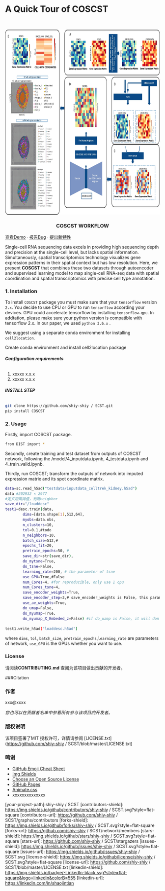 

# A Quick Tour of COSCST

<!-- PROJECT LOGO -->
<br />

<p align="center">
  <a href="https://github.com/shiy-shiy/SCST/">
    <img src="image/0201_FIG1.jpg" alt="Logo" width="800" height="600">
  </a>
  <h3 align="center">COSCST WORKFLOW</h3>
    <a href="https://github.com/shiy-shiy/SCST/">查看Demo</a>
    ·
    <a href="https://github.com/shiy-shiy/SCST/issues">报告Bug</a>
    ·
    <a href="https://github.com/shiy-shiy/SCST/issues">提出新特性</a>
  </p>

</p>

Single-cell RNA sequencing data excels in providing high sequencing depth and precision at the single-cell level, but lacks spatial information. Simultaneously, spatial transcriptomics technology visualizes gene expression patterns in their spatial context but has low resolution. Here, we present **COSCST** that combines these two datasets through autoencoder and supervised learning model to map single-cell RNA-seq data with spatial coordination and spatial transcriptomics with precise cell type annotation.

### 1. Installation

To install `COSCST` package you must make sure that your `tensorflow` version `2.x`. You decide to use CPU or GPU to run `tensorflow` according your devices. GPU could accelerate tensorflow by installing `tensorflow-gpu`. In addtation, please make sure your python version is compatible with tensorflow 2.x. In our paper, we used `python 3.6.x` .

We suggest using a separate conda environment for installing `cell2location`.

Create conda environment and install cell2location package

###### **Configuration requirements**

1. xxxxx x.x.x
2. xxxxx x.x.x

###### **INSTALL STEP**
```sh
git clone https://github.com/shiy-shiy / SCST.git
pip install COSCST
```

### 2. Usage
Firstly, import COSCST package.
```sh
from DIST import *
```

Secondly, create training and test dataset from outputs of COSCST network, following the /model/4_inputdata.ipynb, 4_testdata.ipynb
and 4_train_valid.ipynb.


Thirdly, run COSCST; transform the outputs of network into imputed expression matrix and its spot coordinate matrix.

```sh
data=sc.read_h5ad("testdata/inputdata_celltrek_kidney.h5ad")
data #202932 × 2977
#定义距离阈值，判断neighbor
save_dir="/loaddesc"
test1=desc.train(data,
        dims=[data.shape[1],512,64],
        myobs=data.obs,
        n_clusters=10,
        tol=0.1,#todo
        n_neighbors=10,
        batch_size=512,#
        epochs_fit=20,
        pretrain_epochs=50, #
        save_dir=str(save_dir),
        do_mytsne=True,
        do_tsne=False,
        learning_rate=200, # the parameter of tsne
        use_GPU=True,#False
        num_Cores=4, #for reproducible, only use 1 cpu
        num_Cores_tsne=4,
        save_encoder_weights=True,
        save_encoder_step=3,# save_encoder_weights is False, this parameter is not used
        use_ae_weights=True,
        do_umap=False,
        do_myumap=True,
        do_myumap_X_Embeded_z=False) #if do_uamp is False, it will don't compute umap coordiate

test1.write_h5ad("loaddesc.h5ad")
```

where `dims`, `tol`, `batch_size`, `pretrain_epochs`,`learning_rate` are parameters of network, `use_GPU` is the GPUs whether you want to use.



### License

请阅读**CONTRIBUTING.md** 查阅为该项目做出贡献的开发者。

###Citation

### 作者

xxx@xxxx


 *您也可以在贡献者名单中参看所有参与该项目的开发者。*

### 版权说明

该项目签署了MIT 授权许可，详情请参阅 [LICENSE.txt](https://github.com/shiy-shiy / SCST/blob/master/LICENSE.txt)

### 鸣谢


- [GitHub Emoji Cheat Sheet](https://www.webpagefx.com/tools/emoji-cheat-sheet)
- [Img Shields](https://shields.io)
- [Choose an Open Source License](https://choosealicense.com)
- [GitHub Pages](https://pages.github.com)
- [Animate.css](https://daneden.github.io/animate.css)
- [xxxxxxxxxxxxxx](https://connoratherton.com/loaders)

<!-- links -->
[your-project-path]:shiy-shiy / SCST
[contributors-shield]: https://img.shields.io/github/contributors/shiy-shiy / SCST.svg?style=flat-square
[contributors-url]: https://github.com/shiy-shiy / SCST/graphs/contributors
[forks-shield]: https://img.shields.io/github/forks/shiy-shiy / SCST.svg?style=flat-square
[forks-url]: https://github.com/shiy-shiy / SCST/network/members
[stars-shield]: https://img.shields.io/github/stars/shiy-shiy / SCST.svg?style=flat-square
[stars-url]: https://github.com/shiy-shiy / SCST/stargazers
[issues-shield]: https://img.shields.io/github/issues/shiy-shiy / SCST.svg?style=flat-square
[issues-url]: https://img.shields.io/github/issues/shiy-shiy / SCST.svg
[license-shield]: https://img.shields.io/github/license/shiy-shiy / SCST.svg?style=flat-square
[license-url]: https://github.com/shiy-shiy / SCST/blob/master/LICENSE.txt
[linkedin-shield]: https://img.shields.io/badge/-LinkedIn-black.svg?style=flat-square&logo=linkedin&colorB=555
[linkedin-url]: https://linkedin.com/in/shaojintian



